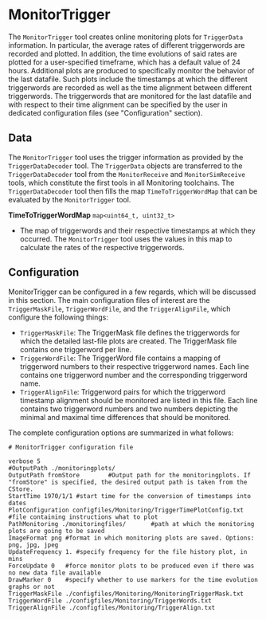 # MonitorTrigger

The `MonitorTrigger` tool creates online monitoring plots for `TriggerData` information. In particular, the average rates of different triggerwords are recorded and plotted. In addition, the time evolutions of said rates are plotted for a user-specified timeframe, which has a default value of 24 hours. Additional plots are produced to specifically monitor the behavior of the last datafile. Such plots include the timestamps at which the different triggerwords are recorded as well as the time alignment between different triggerwords. The triggerwords that are monitored for the last datafile and with respect to their time alignment can be specified by the user in dedicated configuration files (see "Configuration" section).

## Data

The `MonitorTrigger` tool uses the trigger information as provided by the `TriggerDataDecoder` tool. The `TriggerData` objects are transferred to the `TriggerDataDecoder` tool from the `MonitorReceive` and `MonitorSimReceive` tools, which constitute the first tools in all Monitoring toolchains. The `TriggerDataDecoder` tool then fills the map `TimeToTriggerWordMap` that can be evaluated by the `MonitorTrigger` tool.

**TimeToTriggerWordMap** `map<uint64_t, uint32_t>`
* The map of triggerwords and their respective timestamps at which they occurred. The `MonitorTrigger` tool uses the values in this map to calculate the rates of the respective triggerwords.

## Configuration

MonitorTrigger can be configured in a few regards, which will be discussed in this section. The main configuration files of interest are the `TriggerMaskFile`, `TriggerWordFile`, and the `TriggerAlignFile`, which configure the following things:
* `TriggerMaskFile`: The TriggerMask file defines the triggerwords for which the detailed last-file plots are created. The TriggerMask file contains one triggerword per line.
* `TriggerWordFile`: The TriggerWord file contains a mapping of triggerword numbers to their respective triggerword names. Each line contains one triggerword number and the corresponding triggerword name.
* `TriggerAlignFile`: Triggerword pairs for which the triggerword timestamp alignment should be monitored are listed in this file. Each line contains two triggerword numbers and two numbers depicting the minimal and maximal time differences that should be monitored.

The complete configuration options are summarized in what follows:

```
# MonitorTrigger configuration file

verbose 5
#OutputPath ./monitoringplots/
OutputPath fromStore        #Output path for the monitoringplots. If "fromStore" is specified, the desired output path is taken from the CStore.
StartTime 1970/1/1 #start time for the conversion of timestamps into dates
PlotConfiguration configfiles/Monitoring/TriggerTimePlotConfig.txt #file containing instructions what to plot
PathMonitoring ./monitoringfiles/       #path at which the monitoring plots are going to be saved
ImageFormat png #format in which monitoring plots are saved. Options: png, jpg, jpeg
UpdateFrequency 1. #specify frequency for the file history plot, in mins
ForceUpdate 0   #force monitor plots to be produced even if there was no new data file available
DrawMarker 0    #specify whether to use markers for the time evolution graphs or not
TriggerMaskFile ./configfiles/Monitoring/MonitoringTriggerMask.txt
TriggerWordFile ./configfiles/Monitoring/TriggerWords.txt
TriggerAlignFile ./configfiles/Monitoring/TriggerAlign.txt
```
